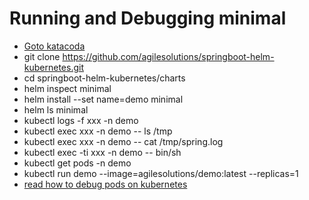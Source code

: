 # Running and Debugging minimal

* [Goto katacoda](https://www.katacoda.com/courses/kubernetes/helm-package-manager)
* git clone https://github.com/agilesolutions/springboot-helm-kubernetes.git
* cd springboot-helm-kubernetes/charts
* helm inspect minimal
* helm install --set name=demo minimal
* helm ls minimal
* kubectl logs -f xxx -n demo
* kubectl exec xxx -n demo -- ls /tmp 
* kubectl exec xxx -n demo -- cat /tmp/spring.log
* kubectl exec -ti xxx -n  demo -- bin/sh
* kubectl get pods -n demo
* kubectl run demo --image=agilesolutions/demo:latest --replicas=1  
* [read how to debug pods on kubernetes](https://kubernetes.io/docs/tasks/debug-application-cluster/debug-application/)